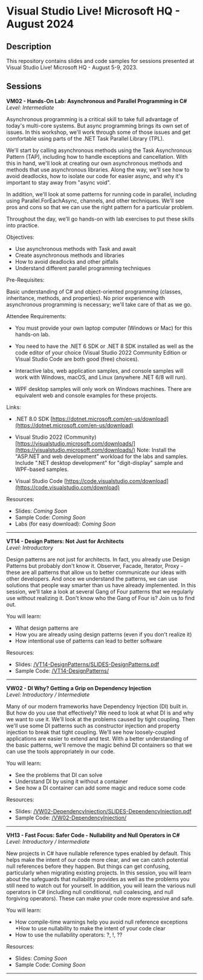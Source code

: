 # Visual Studio Live! Microsoft HQ - August 2024  

## Description  
This repository contains slides and code samples for sessions presented at Visual Studio Live! Microsoft HQ - August 5-9, 2023.  

## Sessions  

**VM02 - Hands-On Lab: Asynchronous and Parallel Programming in C#**  
*Level: Intermediate*  

Asynchronous programming is a critical skill to take full advantage of today's multi-core systems. But async programming brings its own set of issues. In this workshop, we'll work through some of those issues and get comfortable using parts of the .NET Task Parallel Library (TPL).  

We'll start by calling asynchronous methods using the Task Asynchronous Pattern (TAP), including how to handle exceptions and cancellation. With this in hand, we'll look at creating our own asynchronous methods and methods that use asynchronous libraries. Along the way, we'll see how to avoid deadlocks, how to isolate our code for easier async, and why it's important to stay away from "async void".  

In addition, we'll look at some patterns for running code in parallel, including using Parallel.ForEachAsync, channels, and other techniques. We'll see pros and cons so that we can use the right pattern for a particular problem.  

Throughout the day, we'll go hands-on with lab exercises to put these skills into practice.  

Objectives:  

* Use asynchronous methods with Task and await  
* Create asynchronous methods and libraries  
* How to avoid deadlocks and other pitfalls  
* Understand different parallel programming techniques  

Pre-Requisites:  

Basic understanding of C# and object-oriented programming (classes, inheritance, methods, and properties). No prior experience with asynchronous programming is necessary; we'll take care of that as we go.  

Attendee Requirements:

* You must provide your own laptop computer (Windows or Mac) for this hands-on lab.

* You need to have the .NET 6 SDK or .NET 8 SDK installed as well as the code editor of your choice (Visual Studio 2022 Community Edition or Visual Studio Code are both good (free) choices).

* Interactive labs, web application samples, and console samples will work with Windows, macOS, and Linux (anywhere .NET 6/8 will run).

* WPF desktop samples will only work on Windows machines. There are equivalent web and console examples for these projects.

Links:

* .NET 8.0 SDK
[https://dotnet.microsoft.com/en-us/download](https://dotnet.microsoft.com/en-us/download)

* Visual Studio 2022 (Community)
[https://visualstudio.microsoft.com/downloads/](https://visualstudio.microsoft.com/downloads/)
Note: Install the "ASP.NET and web development" workload for the labs and samples. Include ".NET desktop development" for "digit-display" sample and WPF-based samples.

* Visual Studio Code
[https://code.visualstudio.com/download](https://code.visualstudio.com/download)

Resources:  
* Slides: *Coming Soon*
* Sample Code: *Coming Soon*  
* Labs (for easy download): *Coming Soon*

---  

**VT14 - Design Patters: Not Just for Architects**  
*Level: Introductory*  

Design patterns are not just for architects. In fact, you already use Design Patterns but probably don't know it. Observer, Facade, Iterator, Proxy - these are all patterns that allow us to better communicate our ideas with other developers. And once we understand the patterns, we can use solutions that people way smarter than us have already implemented. In this session, we'll take a look at several Gang of Four patterns that we regularly use without realizing it. Don't know who the Gang of Four is? Join us to find out.

You will learn:

* What design patterns are
* How you are already using design patterns (even if you don't realize it)
* How intentional use of patterns can lead to better software  

Resources:  
* Slides: [/VT14-DesignPatterns/SLIDES-DesignPatterns.pdf](./VT14-DesignPatterns/SLIDES-DesignPatterns.pdf)
* Sample Code: [/VT14-DesignPatterns/](./VT14-DesignPatterns/)

---

**VW02 - DI Why? Getting a Grip on Dependency Injection**  
*Level: Introductory / Intermediate*  

Many of our modern frameworks have Dependency Injection (DI) built in. But how do you use that effectively? We need to look at what DI is and why we want to use it. We'll look at the problems caused by tight coupling. Then we'll use some DI patterns such as constructor injection and property injection to break that tight coupling. We'll see how loosely-coupled applications are easier to extend and test. With a better understanding of the basic patterns, we'll remove the magic behind DI containers so that we can use the tools appropriately in our code.

You will learn:

* See the problems that DI can solve
* Understand DI by using it without a container
* See how a DI container can add some magic and reduce some code  

Resources:  
* Slides: [/VW02-DependencyInjection/SLIDES-DependencyInjection.pdf](./VW02-DependencyInjection/SLIDES-DependencyInjection.pdf)
* Sample Code: [/VW02-DependencyInjection/](./VW02-DependencyInjection/)

---

**VH13 - Fast Focus: Safer Code - Nullability and Null Operators in C#**  
*Level: Introductory / Intermediate*  

New projects in C# have nullable reference types enabled by default. This helps make the intent of our code more clear, and we can catch potential null references before they happen. But things can get confusing, particularly when migrating existing projects. In this session, you will learn about the safeguards that nullability provides as well as the problems you still need to watch out for yourself. In addition, you will learn the various null operators in C# (including null conditional, null coalescing, and null forgiving operators). These can make your code more expressive and safe.

You will learn:

* How compile-time warnings help you avoid null reference exceptions
*How to use nullability to make the intent of your code clear
* How to use the nullability operators: ?, !, ??  

Resources:  
* Slides: *Coming Soon*
* Sample Code: *Coming Soon*

---
    